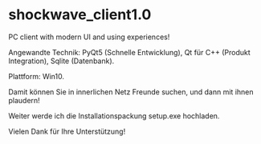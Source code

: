 # shockwave_client1.0
PC client with modern UI and using experiences!

Angewandte Technik: PyQt5 (Schnelle Entwicklung), Qt für C++ (Produkt Integration), Sqlite (Datenbank).

Plattform: Win10.

Damit können Sie in innerlichen Netz Freunde suchen, und dann mit ihnen plaudern!

Weiter werde ich die Installationspackung setup.exe hochladen.

Vielen Dank für Ihre Unterstützung!
